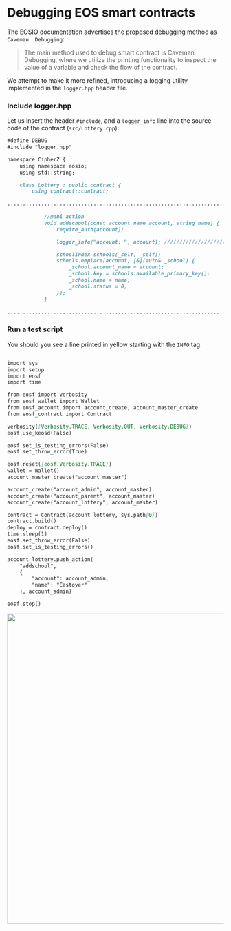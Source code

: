 # Debugging EOS smart contracts

The EOSIO documentation advertises the proposed debugging method as `Caveman 
Debugging`:


> The main method used to debug smart contract is Caveman Debugging, where we utilize the printing functionality to inspect the value of a variable and check the flow of the contract.


We attempt to make it more refined, introducing a logging utility implemented 
in the `logger.hpp` header file.

### Include logger.hpp

Let us insert the header `#include`, and a `logger_info` line into the source 
code of the contract (`src/Lottery.cpp`):

```md
#define DEBUG
#include "logger.hpp"

namespace CipherZ {
    using namespace eosio;
    using std::string;

    class Lottery : public contract {
        using contract::contract;

...............................................................................        
        
            //@abi action
            void addschool(const account_name account, string name) {
                require_auth(account);

                logger_info("account: ", account); ///////////////////////////

                schoolIndex schools(_self, _self);
                schools.emplace(account, [&](auto& _school) {
                    _school.account_name = account;
                    _school.key = schools.available_primary_key();
                    _school.name = name;
                    _school.status = 0;
                });
            }

...............................................................................
```

### Run a test script

You should you see a line printed in yellow starting with the `INFO` tag.


```md

import sys
import setup
import eosf
import time

from eosf import Verbosity
from eosf_wallet import Wallet
from eosf_account import account_create, account_master_create
from eosf_contract import Contract

verbosity([Verbosity.TRACE, Verbosity.OUT, Verbosity.DEBUG])
eosf.use_keosd(False)

eosf.set_is_testing_errors(False)
eosf.set_throw_error(True)

eosf.reset([eosf.Verbosity.TRACE]) 
wallet = Wallet()
account_master_create("account_master")

account_create("account_admin", account_master)
account_create("account_parent", account_master)
account_create("account_lottery", account_master)

contract = Contract(account_lottery, sys.path[0])
contract.build()
deploy = contract.deploy()
time.sleep(1)
eosf.set_throw_error(False)
eosf.set_is_testing_errors()

account_lottery.push_action(
    "addschool",
    {
        "account": account_admin,
        "name": "Eastover"
    }, account_admin)

eosf.stop()

```
<img src="resources/images/debugging.png" width="720px"/>
